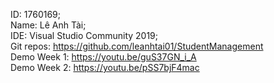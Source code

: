 ID: 1760169;<br/>
Name: Lê Anh Tài;<br/>
IDE: Visual Studio Community 2019;<br/>
Git repos: https://github.com/leanhtai01/StudentManagement<br/>
Demo Week 1: https://youtu.be/guS37GN_i_A<br/>
Demo Week 2: https://youtu.be/pSS7bjF4mac
